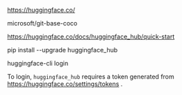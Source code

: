

https://huggingface.co/

microsoft/git-base-coco

https://huggingface.co/docs/huggingface_hub/quick-start

pip install --upgrade huggingface_hub

huggingface-cli login

To login, `huggingface_hub` requires a token generated from https://huggingface.co/settings/tokens .



